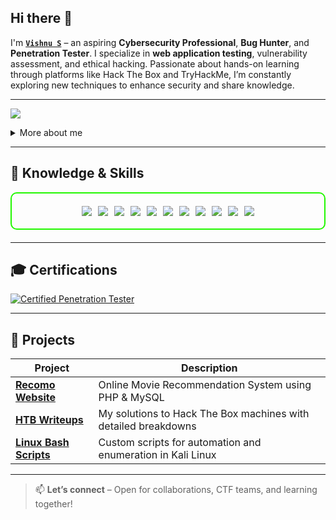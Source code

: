 ## Hi there 👋

I'm **[`Vishnu S`](https://www.linkedin.com/in/vishnu-s-1b4672313/)** – an aspiring **Cybersecurity Professional**, **Bug Hunter**, and **Penetration Tester**. I specialize in **web application testing**, vulnerability assessment, and ethical hacking. Passionate about hands-on learning through platforms like Hack The Box and TryHackMe, I’m constantly exploring new techniques to enhance security and share knowledge.

---

<a href="https://www.linkedin.com/in/vishnu-s-1b4672313/"><img src="https://img.shields.io/badge/-LinkedIn-0072b1?&style=for-the-badge&logo=linkedin&logoColor=white" /></a>

<details>
  <summary>More about me</summary>

- 👨‍💻 **Name**: Vishnu S  
- 🌍 **From**: India  
- 🛡️ **Roles**: Bug Hunter | Web Penetration Tester | InfoSec Learner  
- 🧠 **Learning**: Advanced Web Exploitation, OSINT, Privilege Escalation, Network Security  
- 🔭 **Focus Areas**: Linux, Scripting, Capture The Flags (CTFs)  
- 📚 **Currently Exploring**: Buffer overflows, Bash scripting, and red team tools  

</details>

---

<h2 id="knowledge_skills" align='left'>🧠 Knowledge & Skills</h2>

<div style="border: 2px solid #22F700; border-radius: 10px; padding: 20px; margin-bottom: 20px;">
  <div align="left" style="display: flex; flex-wrap: wrap; justify-content: center; gap: 10px;">
      <img src="https://img.shields.io/badge/Burp_Suite-FF6633?style=for-the-badge&logo=burp-suite&color=000000" />
      <img src="https://img.shields.io/badge/Metasploit-008C8C?style=for-the-badge&logo=metasploit&color=000000" />
      <img src="https://img.shields.io/badge/Nmap-218bff?style=for-the-badge&logo=nmap&color=000000" />
      <img src="https://img.shields.io/badge/Wireshark-009639?style=for-the-badge&logo=wireshark&color=000000" />
      <img src="https://img.shields.io/badge/Bash-4EAA25?style=for-the-badge&logo=gnu-bash&color=000000" />
      <img src="https://img.shields.io/badge/Linux-FCC624?style=for-the-badge&logo=linux&color=000000" />
      <img src="https://img.shields.io/badge/Kali_Linux-557C94?style=for-the-badge&logo=kali-linux&color=000000" />
      <img src="https://img.shields.io/badge/Python-3776AB?style=for-the-badge&logo=python&color=000000" />
      <img src="https://img.shields.io/badge/HTML5-5D4B6C?style=for-the-badge&logo=html5&color=000000" />
      <img src="https://img.shields.io/badge/CSS3-2965F1?style=for-the-badge&logo=css3&color=000000" />
      <img src="https://img.shields.io/badge/Git-F05032?style=for-the-badge&logo=git&color=000000" />
  </div>
</div>

---

<h2 id="Certifications" align='left'>🎓 Certifications</h2>

<div>
  <a href="https://github.com/Vishnu-S07/Vishnu-S07/blob/main/certificates/CPT%20VISHNU%20.pdf" target="_blank">
  <img src="https://img.shields.io/badge/Certified_Penetration_Tester-Certified-blue?style=for-the-badge&color=000000" alt="Certified Penetration Tester" />
</a>
</div>

---

<h2 id="Projects" align='left'>🚧 Projects</h2>

| **Project**                              | **Description**                                                  |
|------------------------------------------|------------------------------------------------------------------|
| **[Recomo Website](https://github.com/)** | Online Movie Recommendation System using PHP & MySQL             |
| **[HTB Writeups](https://github.com/)**   | My solutions to Hack The Box machines with detailed breakdowns   |
| **[Linux Bash Scripts](https://github.com/)** | Custom scripts for automation and enumeration in Kali Linux      |

---

> 📫 **Let’s connect** – Open for collaborations, CTF teams, and learning together!
